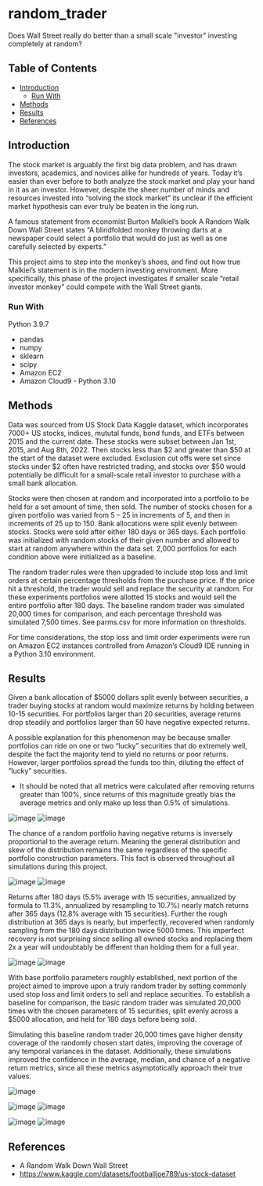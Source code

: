 # random_trader
Does Wall Street really do better than a small scale "investor" investing completely at random?


<!-- TABLE OF CONTENTS -->
## Table of Contents

* [Introduction](#introduction)
  * [Run With](#run-with)
* [Methods](#methods)
* [Results](#results)
* [References](#references)


<!-- Introduction -->
## Introduction

The stock market is arguably the first big data problem, and has drawn investors, academics, and novices alike for hundreds of years. Today it’s easier than ever before to both analyze the stock market and play your hand in it as an investor. However, despite the sheer number of minds and resources invested into “solving the stock market” its unclear if the efficient market hypothesis can ever truly be beaten in the long run.

A famous statement from economist Burton Malkiel’s book A Random Walk Down Wall Street states “A blindfolded monkey throwing darts at a newspaper could select a portfolio that would do just as well as one carefully selected by experts.” 

This project aims to step into the monkey’s shoes, and find out how true Malkiel’s statement is in the modern investing environment. More specifically, this phase of the project investigates if smaller scale “retail investor monkey” could compete with the Wall Street giants.  

<!-- Run With -->
### Run With

Python 3.9.7
* pandas
* numpy
* sklearn
* scipy
* Amazon EC2
* Amazon Cloud9 - Python 3.10

<!-- Methods-->
## Methods
Data was sourced from US Stock Data Kaggle dataset, which incorporates 7000+ US stocks, indices, mututal funds, bond funds, and ETFs between 2015 and the current date. These stocks were subset between Jan 1st, 2015, and Aug 8th, 2022. Then stocks less than $2 and greater than $50 at the start of the dataset were excluded. Exclusion cut offs were set since stocks under $2 often have restricted trading, and stocks over $50 would potentially be difficult for a small-scale retail investor to purchase with a small bank allocation.

Stocks were then chosen at random and incorporated into a portfolio to be held for a set amount of time, then sold. The number of stocks chosen for a given portfolio was varied from 5 – 25 in increments of 5, and then in increments of 25 up to 150. Bank allocations were split evenly between stocks. Stocks were sold after either 180 days or 365 days. Each portfolio was initialized with random stocks of their given number and allowed to start at random anywhere within the data set. 2,000 portfolios for each condition above were initialized as a baseline.

The random trader rules were then upgraded to include stop loss and limit orders at certain percentage thresholds from the purchase price. If the price hit a threshold, the trader would sell and replace the security at random. For these experiments portfolios were allotted 15 stocks and would sell the entire portfolio after 180 days. The baseline random trader was simulated 20,000 times for comparison, and each percentage threshold was simulated 7,500 times. See parms.csv for more information on thresholds.

For time considerations, the stop loss and limit order experiments were run on Amazon EC2 instances controlled from Amazon’s Cloud9 IDE running in a Python 3.10 environment.


<!-- Results-->
## Results
Given a bank allocation of $5000 dollars split evenly between securities, a trader buying stocks at random would maximize returns by holding between 10-15 securities. For portfolios larger than 20 securities, average returns drop steadily and portfolios larger than 50 have negative expected returns.  

A possible explanation for this phenomenon may be because smaller portfolios can ride on one or two “lucky” securities that do extremely well, despite the fact the majority tend to yield no returns or poor returns. However, larger portfolios spread the funds too thin, diluting the effect of “lucky” securities.

* It should be noted that all metrics were calculated after removing returns greater than 100%, since returns of this magnitude greatly bias the average metrics and only make up less than 0.5% of simulations. 

![image](https://user-images.githubusercontent.com/67161057/187779367-ec9ac866-cde5-4a5e-966f-b9c8d7a560b2.png)  ![image](https://user-images.githubusercontent.com/67161057/187806308-dd21ba7a-c18a-4049-a8c3-235d13923d6c.png)

The chance of a random portfolio having negative returns is inversely proportional to the average return. Meaning the general distribution and skew of the distribution remains the same regardless of the specific portfolio construction parameters. This fact is observed throughout all simulations during this project. 

![image](https://user-images.githubusercontent.com/67161057/187779531-a3fb9950-2960-4624-b499-eed319e45cc3.png)  ![image](https://user-images.githubusercontent.com/67161057/187806313-1772591d-626d-4b8a-9555-e48aeffd6b2a.png)

Returns after 180 days (5.5% average with 15 securities, annualized by formula to 11.3%, annualized by resampling to 10.7%) nearly match returns after 365 days (12.8% average with 15 securities). Further the rough distribution at 365 days is nearly, but imperfectly, recovered when randomly sampling from the 180 days distribution twice 5000 times. This imperfect recovery is not surprising since selling all owned stocks and replacing them 2x a year will undoubtably be different than holding them for a full year.

![image](https://user-images.githubusercontent.com/67161057/187808829-0a8fec28-7816-4853-be60-2d890b3e5058.png)     ![image](https://user-images.githubusercontent.com/67161057/187809467-43cc59bc-f9b8-4bbc-8c22-a641a876ab5d.png)

With base portfolio parameters roughly established, next portion of the project aimed to improve upon a truly random trader by setting commonly used stop loss and limit orders to sell and replace securities. To establish a baseline for comparison, the basic random trader was simulated 20,000 times with the chosen parameters of 15 securities, split evenly across a $5000 allocation, and held for 180 days before being sold. 

Simulating this baseline random trader 20,000 times gave higher density coverage of the randomly chosen start dates, improving the coverage of any temporal variances in the dataset. Additionally, these simulations improved the confidence in the average, median, and chance of a negative return metrics, since all these metrics asymptotically approach their true values.


![image](https://user-images.githubusercontent.com/67161057/187761224-afb1226a-70e0-442a-9010-fbc0ba96a01f.png)

![image](https://user-images.githubusercontent.com/67161057/187971650-d64b6ecd-bb8e-4e2f-b948-c0aa160eb820.png)  ![image](https://user-images.githubusercontent.com/67161057/187971866-7d6aa135-1f4b-4bd8-95f0-db36bc9bef01.png)


![image](https://user-images.githubusercontent.com/67161057/187971699-def61abb-8e4a-4794-b0c8-5d8995e827d7.png) ![image](https://user-images.githubusercontent.com/67161057/187971915-bae54d64-41e5-439c-8def-f2f35f43937c.png)




<!-- References-->
## References

* A Random Walk Down Wall Street
* https://www.kaggle.com/datasets/footballjoe789/us-stock-dataset

